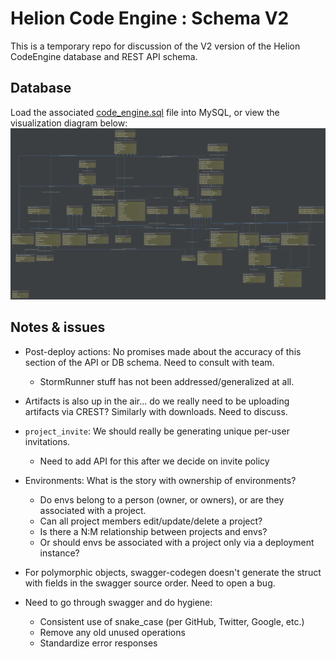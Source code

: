 # Helion Code Engine : Schema V2
This is a temporary repo for discussion of the V2 version of the Helion CodeEngine database and REST API schema.

## Database
Load the associated [code_engine.sql](code_engine.sql) file into MySQL, or view the visualization diagram below:
![Database schema](codeengine-schema.png "Database schema")



## Notes & issues

* Post-deploy actions: No promises made about the accuracy of this section of the API or DB schema. Need to consult with team.
    * StormRunner stuff has not been addressed/generalized at all.
* Artifacts is also up in the air... do we really need to be uploading artifacts via CREST? Similarly with downloads. Need to discuss.

* `project_invite`: We should really be generating unique per-user invitations.
   * Need to add API for this after we decide on invite policy

* Environments: What is the story with ownership of environments?
    * Do envs belong to a person (owner, or owners), or are they associated with a project.
    * Can all project members edit/update/delete a project?
    * Is there a N:M relationship between projects and envs?
    * Or should envs be associated with a project only via a deployment instance?

* For polymorphic objects, swagger-codegen doesn't generate the struct with fields in the swagger source order. Need to open a bug.

* Need to go through swagger and do hygiene:
   * Consistent use of snake_case (per GitHub, Twitter, Google, etc.)
   * Remove any old unused operations
   * Standardize error responses
